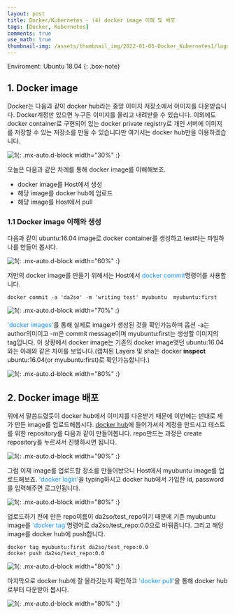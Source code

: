```yaml
---
layout: post
title: Docker/Kubernetes - (4) docker image 이해 및 배포 
tags: [Docker, Kubernetes]
comments: true
use_math: true
thumbnail-img: /assets/thumbnail_img/2022-01-05-Docker_Kubernetes1/logo.png
---
```


Enviroment: Ubuntu 18.04 
{: .box-note}

## 1. Docker image

Docker는 다음과 같이 docker hub라는 중앙 이미지 저장소에서 이미지를 다운받습니다. Docker계정만 있으면 누구든 이미지를 올리고 내려받을 수 있습니다. 이외에도 docker container로 구현되어 있는 docker private registry로 개인 서버에 이미지를 저장할 수 있는 저장소를 만들 수 있습니다만 여기서는 docker hub만을 이용하겠습니다. 

![1](https://da2so.github.io/assets/post_img/2022-01-08-Docker_Kubernetes4/1.png){: .mx-auto.d-block width="30%" :}



오늘은 다음과 같은 차례를 통해 docker image를 이해해보죠.
- docker image를 Host에서 생성
- 해당 image를 docker hub에 업로드
- 해당 image를 Host에서 pull


### 1.1 Docker image 이해와 생성

다음과 같이 ubuntu:16.04 image로 docker container를 생성하고 test라는 파일하나를 만들어 봅시다.

![1](https://da2so.github.io/assets/post_img/2022-01-08-Docker_Kubernetes4/2.png){: .mx-auto.d-block width="60%" :}


저만의 docker image를 만들기 위해서는 Host에서 <span style="color:DodgerBlue">docker commit</span>명령어를 사용합니다.

```
docker commit -a 'da2so' -m 'writing test' myubuntu  myubuntu:first
``` 

![1](https://da2so.github.io/assets/post_img/2022-01-08-Docker_Kubernetes4/3.png){: .mx-auto.d-block width="70%" :}

<span style="color:DodgerBlue">'docker images'</span>를 통해 실제로 image가 생성된 것을 확인가능하며 옵션 -a는 author의미이고 -m은 commit message이며 myubuntu:first는 생성할 이미지의 tag입니다. 이 상황에서 docker image는 기존의 docker image엿던 ubuntu:16.04와는 아래와 같은 차이를 보입니다.(캡처된 Layers 및 sha는 docker **inspect** ubuntu:16.04(or myubuntu:first)로 확인가능합니다.)


![1](https://da2so.github.io/assets/post_img/2022-01-08-Docker_Kubernetes4/4.png){: .mx-auto.d-block width="80%" :}


## 2. Docker image 배포

위에서 말씀드렸듯이 docker hub에서 이미지를 다운받기 때문에 이번에는 반대로 제가 만든 image를 업로드해봅시다. [docker hub](https://hub.docker.com/)에 들어가셔서 계정을 만드시고 테스트를 위한 repository를 다음과 같이 만들어봅니다. repo만드는 과정은 create repository를 누르셔서 진행하시면 됩니다.

![1](https://da2so.github.io/assets/post_img/2022-01-08-Docker_Kubernetes4/5.png){: .mx-auto.d-block width="90%" :}


그럼 이제 image를 업로드할 장소를 만들어놨으니 Host에서 myubuntu image를 업로드해보죠. <span style="color:DodgerBlue">'docker login'</span>을 typing하시고 docker hub에서 가입한 id, password를 입력해주면 로그인됩니다.

![1](https://da2so.github.io/assets/post_img/2022-01-08-Docker_Kubernetes4/6.png){: .mx-auto.d-block width="80%" :}


업로드하기 전에 만든 repo이름이 da2so/test_repo이기 때문에 기존 myubuntu image를 <span style="color:DodgerBlue">'docker tag'</span>명령어로 da2so/test_repo:0.0으로 바꿔줍니다. 그리고 해당 image를 docker hub에 push합니다. 

```
docker tag myubuntu:first da2so/test_repo:0.0
docker push da2so/test_repo:0.0 
```

![1](https://da2so.github.io/assets/post_img/2022-01-08-Docker_Kubernetes4/7.png){: .mx-auto.d-block width="80%" :}


마지막으로 docker hub에 잘 올라갓는지 확인하고 <span style="color:DodgerBlue">'docker pull'</span>을 통해 docker hub로부터 다운받아 봅시다.

![1](https://da2so.github.io/assets/post_img/2022-01-08-Docker_Kubernetes4/8.png){: .mx-auto.d-block width="80%" :}


